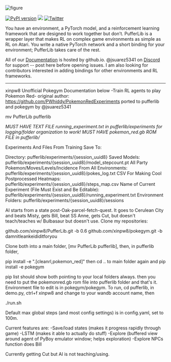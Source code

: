 ![figure](https://pufferai.github.io/source/resource/header.png)

[![PyPI version](https://badge.fury.io/py/pufferlib.svg)](https://badge.fury.io/py/pufferlib)
[![](https://dcbadge.vercel.app/api/server/spT4huaGYV?style=plastic)](https://discord.gg/spT4huaGYV)
[![Twitter](https://img.shields.io/twitter/url/https/twitter.com/cloudposse.svg?style=social&label=Follow%20%40jsuarez5341)](https://twitter.com/jsuarez5341)

You have an environment, a PyTorch model, and a reinforcement learning framework that are designed to work together but don’t. PufferLib is a wrapper layer that makes RL on complex game environments as simple as RL on Atari. You write a native PyTorch network and a short binding for your environment; PufferLib takes care of the rest.

All of our [Documentation](https://pufferai.github.io "PufferLib Documentation") is hosted by github.io. @jsuarez5341 on [Discord](https://discord.gg/spT4huaGYV) for support -- post here before opening issues. I am also looking for contributors interested in adding bindings for other environments and RL frameworks.

--------------------------------------------------------------------------------------------------------
xinpw8 Unofficial Pokegym Documentation below
-Train RL agents to play Pokemon Red-
original author: https://github.com/PWhiddy/PokemonRedExperiments
ported to pufferlib and pokegym by @jsuarez5341

mv PufferLib pufferlib

*MUST HAVE TEXT FILE running_experiment.txt in pufferlib/experiments for logging/folder organization to work!*
*MUST HAVE pokemon_red.gb ROM FILE in pufferlib/*

Experiments And Files From Training Save To:

Directory: pufferlib/experiments/{session_uuid8}
Saved Models: pufferlib/experiments/{session_uuid8}/model_stepcount.pt
All Party Pokemon/Moves/Levels/Incidence From All Environments: pufferlib/experiments/{session_uuid8}/pokes_log.txt
CSV For Making Cool Postprocessed Heatmaps: pufferlib/experiments/{session_uuid8}/steps_map.csv
Name of Current Experiment (File Must Exist and Be Editable): pufferlib/experiments/{session_uuid8}/running_experiment.txt
Environment Folders: pufferlib/experiments/{session_uuid8}/sessions


AI starts from a state post-Oak-parcel-fetch-quest. It goes to Cerulean City and beats Misty, gets Bill, beat SS Anne, gets Cut, but doesn't teach/teaches w/ Bulbasaur but doesn't use.
Clone my repositories:

github.com/xinpw8/PufferLib.git -b 0.6 
github.com/xinpw8/pokegym.git -b damnitleankeididitforyou

Clone both into a main folder, [mv PufferLib pufferlib], then, in pufferlib folder, 

pip install -e ".[cleanrl,pokemon_red]"
 then cd .. to main folder again and 
pip install -e pokegym

pip list should show both pointing to your local folders always.
 then you need to put the pokemonred.gb rom file into pufferlib folder and that's it. Environment file to edit is in pokegym/pokegym. To run, cd pufferlib, in demo.py, ctrl+f xinpw8 and change to your wandb account name, then 

./run.sh

 Default max global steps (and most config settings) is in config.yaml, set to 100m.

 Current features are:
 -Save/load states (makes it progress rapidly through game)
 -LSTM (makes it able to actually do stuff)
 -Explore (buffered view around agent of PyBoy emulator window; helps exploration)
 -Explore NPCs function does Bill

 Currently getting Cut but AI is not teaching/using.